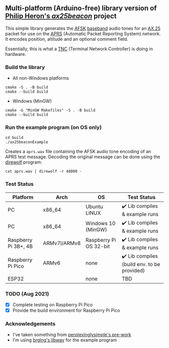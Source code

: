 ## Multi-platform (Arduino-free) library version of [Philip Heron's *ax25beacon*](https://github.com/fsphil/ax25beacon) project

This simple library generates the [AFSK](https://en.wikipedia.org/wiki/Frequency-shift_keying#Audio_FSK) [baseband](https://en.wikipedia.org/wiki/Baseband)
audio tones for an [AX.25](https://en.wikipedia.org/wiki/AX.25) packet for use on the [APRS](https://en.wikipedia.org/wiki/Automatic_Packet_Reporting_System) (Automatic Packet Reporting System) network.
It encodes position, altitude and an optional comment field.

Essentially, this is what a [TNC](https://en.wikipedia.org/wiki/Terminal_node_controller) (Terminal Network Controller) is doing in hardware.

### Build the library
- All non-Windows platforms

```
cmake -S . -B build
cmake --build build
```

- Windows (MinGW)

```
cmake -G "MinGW Makefiles" -S . -B build
cmake --build build
```

### Run the example program (on OS only)
```
cd build
./ax25beaconExample
```
Creates a `aprs.wav` file containing the AFSK audio tone encoding of an APRS test message.
Decoding the original message can be done using the [direwolf](https://github.com/wb2osz/direwolf) program:

```
cat aprs.wav | direwolf -r 48000 -
```

### Test Status

Platform | Arch | OS | Test Status
-------------- | ------------ | ------------- | ---------------
PC | x86_64 | Ubuntu LINUX | :heavy_check_mark: Lib compiles & example runs
PC | x86_64 | Windows 10 (MinGW) | :heavy_check_mark: Lib compiles & example runs
Raspberry Pi 3B+, 4B | ARMv7l/ARMv8 | Raspberry Pi OS 32-bit | :heavy_check_mark: Lib compiles & example runs
Raspberry Pi Pico | ARMv6 | none | :heavy_check_mark: Lib compiles (build env. to be provided)
ESP32 | | none | TBD

### TODO (Aug 2021)

- [x] Complete testing on Raspberry Pi Pico
- [x] Provide the build environment for Raspberry Pi Pico

### Acknowledgements
- I've taken something from [perplexinglysimple's pre-work](https://github.com/perplexinglysimple/ax25beacon)
- I'm using [brglng's libwav](https://github.com/brglng/libwav) for the example program
